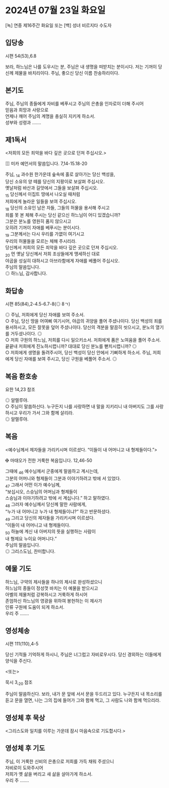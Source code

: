 # 2024년 07월 23일 화요일

[녹] 연중 제16주간 화요일 또는 [백] 성녀 비르지타 수도자  


## 입당송

시편 54(53),6.8

보라, 하느님은 나를 도우시는 분, 주님은 내 생명을 떠받치는 분이시다. 저는 기꺼이 당신께 제물을 바치리이다. 주님, 좋으신 당신 이름 찬송하리이다.  
  
## 본기도

주님, 주님의 종들에게 자비를 베푸시고 주님의 은총을 인자로이 더해 주시어  
믿음과 희망과 사랑으로  
언제나 깨어 주님의 계명을 충실히 지키게 하소서.  
성부와 성령과 …….  
  
## 제1독서

<저희의 모든 죄악을 바다 깊은 곳으로 던져 주십시오.>

▥ 미카 예언서의 말씀입니다. 7,14-15.18-20

주님, <sub>14</sub> 과수원 한가운데 숲속에 홀로 살아가는 당신 백성을,  
당신 소유의 양 떼를 당신의 지팡이로 보살펴 주십시오.  
옛날처럼 바산과 길앗에서 그들을 보살펴 주십시오.  
<sub>15</sub> 당신께서 이집트 땅에서 나오실 때처럼  
저희에게 놀라운 일들을 보여 주십시오.  
<sub>18</sub> 당신의 소유인 남은 자들, 그들의 허물을 용서해 주시고  
죄를 못 본 체해 주시는 당신 같으신 하느님이 어디 있겠습니까?  
그분은 분노를 영원히 품지 않으시고  
오히려 기꺼이 자애를 베푸시는 분이시다.  
<sub>19</sub> 그분께서는 다시 우리를 가엾이 여기시고  
우리의 허물들을 모르는 체해 주시리라.  
당신께서 저희의 모든 죄악을 바다 깊은 곳으로 던져 주십시오.  
<sub>20</sub> 먼 옛날 당신께서 저희 조상들에게 맹세하신 대로  
야곱을 성실히 대하시고 아브라함에게 자애를 베풀어 주십시오.  
주님의 말씀입니다.  
◎ 하느님, 감사합니다.  
  
## 화답송

시편 85(84),2-4.5-6.7-8(◎ 8ㄱ)

◎ 주님, 저희에게 당신 자애를 보여 주소서.  
○ 주님, 당신 땅을 어여삐 여기시어, 야곱의 귀양을 풀어 주셨나이다. 당신 백성의 죄를 용서하시고, 모든 잘못을 덮어 주셨나이다. 당신의 격분을 말끔히 씻으시고, 분노의 열기를 거두셨나이다. ◎  
○ 저희 구원의 하느님, 저희를 다시 일으키소서. 저희에게 품은 노여움을 풀어 주소서. 끝끝내 저희에게 진노하시렵니까? 대대로 당신 분노를 뻗치시렵니까? ◎  
○ 저희에게 생명을 돌려주시어, 당신 백성이 당신 안에서 기뻐하게 하소서. 주님, 저희에게 당신 자애를 보여 주시고, 당신 구원을 베풀어 주소서. ◎  
  
## 복음 환호송

요한 14,23 참조

◎ 알렐루야.  
○ 주님이 말씀하신다. 누구든지 나를 사랑하면 내 말을 지키리니 내 아버지도 그를 사랑하시고 우리가 가서 그와 함께 살리라.  
◎ 알렐루야.  
  
## 복음

<예수님께서 제자들을 가리키시며 이르셨다. “이들이 내 어머니고 내 형제들이다.”>

✠ 마태오가 전한 거룩한 복음입니다. 12,46-50

그때에 <sub>46</sub> 예수님께서 군중에게 말씀하고 계시는데,  
그분의 어머니와 형제들이 그분과 이야기하려고 밖에 서 있었다.  
<sub>47</sub> 그래서 어떤 이가 예수님께,  
“보십시오, 스승님의 어머님과 형제들이  
스승님과 이야기하려고 밖에 서 계십니다.” 하고 말하였다.  
<sub>48</sub> 그러자 예수님께서 당신께 말한 사람에게,  
“누가 내 어머니고 누가 내 형제들이냐?” 하고 반문하셨다.  
<sub>49</sub> 그리고 당신의 제자들을 가리키시며 이르셨다.  
“이들이 내 어머니고 내 형제들이다.  
<sub>50</sub> 하늘에 계신 내 아버지의 뜻을 실행하는 사람이  
내 형제요 누이요 어머니다.”  
주님의 말씀입니다.  
◎ 그리스도님, 찬미합니다.  
  
## 예물 기도

하느님, 구약의 제사들을 하나의 제사로 완성하셨으니  
하느님의 종들이 정성껏 바치는 이 예물을 받으시고  
아벨의 제물처럼 강복하시고 거룩하게 하시어  
존엄하신 하느님의 영광을 위하여 봉헌하는 이 제사가  
인류 구원에 도움이 되게 하소서.  
우리 주 …….  
  
## 영성체송

시편 111(110),4-5

당신 기적들 기억하게 하시니, 주님은 너그럽고 자비로우시다. 당신 경외하는 이들에게 양식을 주신다.  
  
<또는>  
  
묵시 3,<sub>20</sub> 참조  
  
주님이 말씀하신다. 보라, 내가 문 앞에 서서 문을 두드리고 있다. 누구든지 내 목소리를 듣고 문을 열면, 나는 그의 집에 들어가 그와 함께 먹고, 그 사람도 나와 함께 먹으리라.  
## 영성체 후 묵상

<그리스도와 일치를 이루는 가운데 잠시 마음속으로 기도합시다.>  
## 영성체 후 기도

주님, 이 거룩한 신비의 은총으로 저희를 가득 채워 주셨으니  
자비로이 도와주시어  
저희가 옛 삶을 버리고 새 삶을 살아가게 하소서.  
우리 주 …….